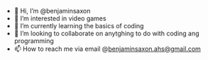 - 👋 Hi, I’m @benjaminsaxon
- 👀 I’m interested in video games
- 🌱 I’m currently learning the basics of coding
- 💞️ I’m looking to collaborate on anytghing to do with coding ang programming
- 📫 How to reach me via email @benjaminsaxon.ahs@gmail.com

<!---
benjaminsaxon/benjaminsaxon is a ✨ special ✨ repository because its `README.md` (this file) appears on your GitHub profile.
You can click the Preview link to take a look at your changes.
--->
